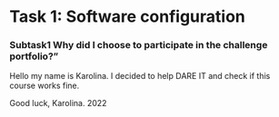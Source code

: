 # Task 1: Software configuration
### Subtask1 Why did I choose to participate in the challenge portfolio?”
Hello my name is Karolina. I decided to help DARE IT and check if this course works fine. 

Good luck, Karolina.
2022
